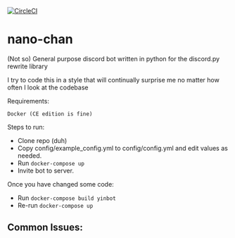 [![CircleCI](https://circleci.com/gh/dashwav/nano-chan/tree/master.svg?style=svg)](https://circleci.com/gh/dashwav/nano-chan/tree/master)
# nano-chan
(Not so) General purpose discord bot written in python for the discord.py rewrite library

I try to code this in a style that will continually surprise me no matter how often I look at the codebase

Requirements:
```
Docker (CE edition is fine)
```

Steps to run:

* Clone repo (duh)
* Copy config/example_config.yml to config/config.yml and edit values as needed.
* Run `docker-compose up`
* Invite bot to server.

Once you have changed some code:

* Run `docker-compose build yinbot`
* Re-run `docker-compose up`

## Common Issues:
